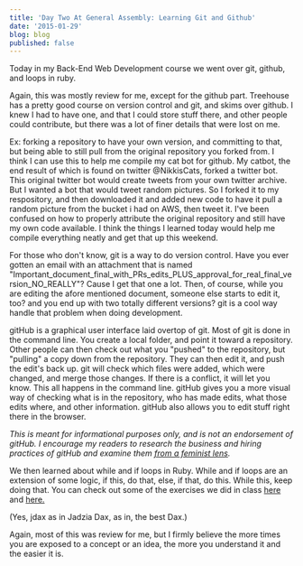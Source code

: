 ```yaml
---
title: 'Day Two At General Assembly: Learning Git and Github'
date: '2015-01-29'
blog: blog
published: false
---
```


Today in my Back-End Web Development course we went over git, github, and loops in ruby.

Again, this was mostly review for me, except for the github part. Treehouse has a pretty good course on version control and git, and skims over github. I knew I had to have one, and that I could store stuff there, and other people could contribute, but there was a lot of finer details that were lost on me.

<!--more-->

Ex: forking a repository to have your own version, and committing to that, but being able to still pull from the original repository you forked from. I think I can use this to help me compile my cat bot for github. My catbot, the end result of which is found on twitter @NikkisCats, forked a twitter bot. This original twitter bot would create tweets from your own twitter archive. But I wanted a bot that would tweet random pictures. So I forked it to my respository, and then downloaded it and added new code to have it pull a random picture from the bucket i had on AWS, then tweet it. I've been confused on how to properly attribute the original repository and still have my own code available. I think the things I learned today would help me compile everything neatly and get that up this weekend.

For those who don't know, git is a way to do version control. Have you ever gotten an email with an attachment that is named "Important_document_final_with_PRs_edits_PLUS_approval_for_real_final_version_NO_REALLY"? Cause I get that one a lot. Then, of course, while you are editing the afore mentioned document, someone else starts to edit it, too? and you end up with two totally different versions? git is a cool way handle that problem when doing development.

gitHub is a graphical user interface laid overtop of git. Most of git is done in the command line. You create a local folder, and point it toward a repository. Other people can then check out what you "pushed" to the repository, but "pulling" a copy down from the repository. They can then edit it, and push the edit's back up. git will check which files were added, which were changed, and merge those changes. If there is a conflict, it will let you know. This all happens in the command line. gitHub gives you a more visual way of checking what is in the repository, who has made edits, what those edits where, and other information. gitHub also allows you to edit stuff right there in the browser.

<em>This is meant for informational purposes only, and is not an endorsement of gitHub. I encourage my readers to research the business and hiring practices of gitHub and examine them <a href="http://lmgtfy.com/?q=sexism+github#" target="_blank">from a feminist lens</a>. </em>

We then learned about while and if loops in Ruby. While and if loops are an extension of some logic, if this, do that, else, if that, do this. While this, keep doing that. You can check out some of the exercises we did in class <a href="https://github.com/jdax/BEWD_DC_JAN2015/blob/master/class02/nikki/guess.rb" target="_blank">here</a> and <a href="https://github.com/jdax/BEWD_DC_JAN2015/blob/master/class02/nikki/vote.rb" target="_blank">here.</a>

(Yes, jdax as in Jadzia Dax, as in, the best Dax.)

Again, most of this was review for me, but I firmly believe the more times you are exposed to a concept or an idea, the more you understand it and the easier it is.
